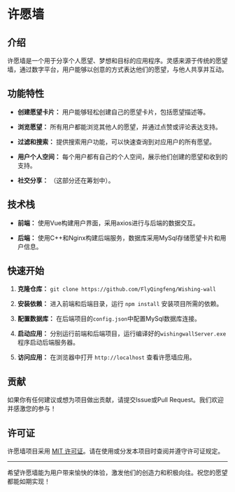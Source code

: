# 许愿墙

## 介绍

许愿墙是一个用于分享个人愿望、梦想和目标的应用程序。灵感来源于传统的愿望墙，通过数字平台，用户能够以创意的方式表达他们的愿望，与他人共享并互动。

## 功能特性

- **创建愿望卡片：** 用户能够轻松创建自己的愿望卡片，包括愿望描述等。

- **浏览愿望：** 所有用户都能浏览其他人的愿望，并通过点赞或评论表达支持。

- **过滤和搜索：** 提供搜索用户功能，可以快速查询到对应用户的所有愿望。

- **用户个人空间：** 每个用户都有自己的个人空间，展示他们创建的愿望和收到的支持。

- **社交分享：** （这部分还在筹划中）。

## 技术栈

- **前端：** 使用Vue构建用户界面，采用axios进行与后端的数据交互。

- **后端：** 使用C++和Nginx构建后端服务，数据库采用MySql存储愿望卡片和用户信息。

## 快速开始

1. **克隆仓库：** `git clone https://github.com/FlyQingfeng/Wishing-wall`

2. **安装依赖：** 进入前端和后端目录，运行 `npm install` 安装项目所需的依赖。

3. **配置数据库：** 在后端项目的`config.json`中配置MySql数据库连接。

4. **启动应用：** 分别运行前端和后端项目，运行编译好的`wishingwallServer.exe`程序启动后端服务器。

5. **访问应用：** 在浏览器中打开 `http://localhost` 查看许愿墙应用。

## 贡献

如果你有任何建议或想为项目做出贡献，请提交Issue或Pull Request。我们欢迎并感激您的参与！

## 许可证

许愿墙项目采用 [MIT 许可证](LICENSE)。请在使用或分发本项目时查阅并遵守许可证规定。

---

希望许愿墙能为用户带来愉快的体验，激发他们的创造力和积极向往。祝您的愿望都能如期实现！